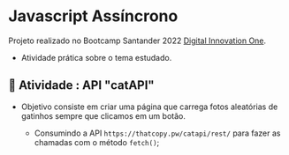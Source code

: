 # Javascript Assíncrono

Projeto realizado no Bootcamp Santander 2022 [Digital Innovation One](https://digitalinnovation.one/).

- Atividade prática sobre o tema estudado.



## 📄 Atividade : API "catAPI"

- Objetivo consiste em criar uma página que carrega fotos aleatórias de gatinhos sempre que clicamos em um botão.

  - Consumindo a API `https://thatcopy.pw/catapi/rest/` para fazer as chamadas com o método `fetch()`;

  
